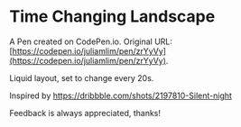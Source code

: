 # Time Changing Landscape

A Pen created on CodePen.io. Original URL: [https://codepen.io/juliamlim/pen/zrYyVy](https://codepen.io/juliamlim/pen/zrYyVy).

Liquid layout, set to change every 20s.

Inspired by https://dribbble.com/shots/2197810-Silent-night

Feedback is always appreciated, thanks!